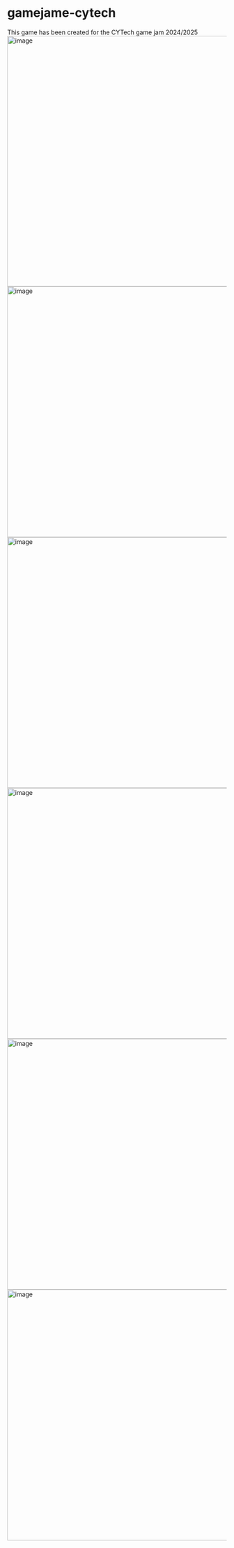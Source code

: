 # gamejame-cytech
This game has been created for the CYTech game jam 2024/2025
<img width="573" alt="image" src="https://github.com/user-attachments/assets/915d0365-6fea-4cff-bcec-61b4042920a1">
<img width="574" alt="image" src="https://github.com/user-attachments/assets/3f95bbd8-fc55-4007-8da9-707fd09f123e">
<img width="574" alt="image" src="https://github.com/user-attachments/assets/63dc2085-12b8-4db4-9126-e99e8b139357">
<img width="574" alt="image" src="https://github.com/user-attachments/assets/d17ae11b-d112-41b9-994b-c27120233abc">
<img width="574" alt="image" src="https://github.com/user-attachments/assets/6dd9e347-6815-426e-af1e-f012bfc39a49">
<img width="574" alt="image" src="https://github.com/user-attachments/assets/ea9a1dbc-718c-494c-8804-cb1e17ec322b">
